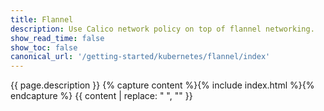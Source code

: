 ```yaml
---
title: Flannel
description: Use Calico network policy on top of flannel networking.  
show_read_time: false
show_toc: false
canonical_url: '/getting-started/kubernetes/flannel/index'
---
```


{{ page.description }}
{% capture content %}{% include index.html %}{% endcapture %}
{{ content | replace: "    ", "" }}
